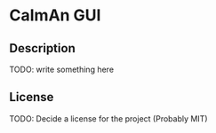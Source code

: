 # CaImAn GUI

## Description

TODO: write something here

## License

TODO: Decide a license for the project (Probably MIT)